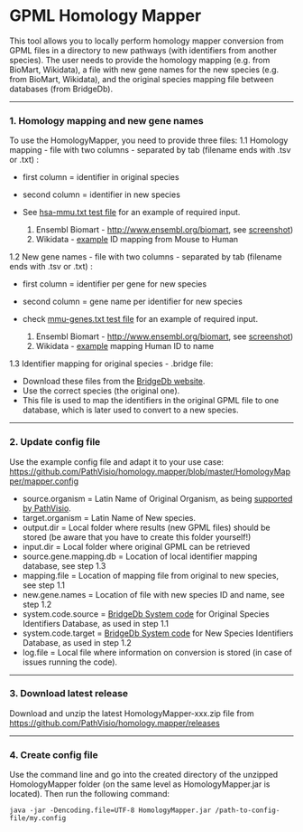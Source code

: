 # GPML Homology Mapper

This tool allows you to locally perform homology mapper conversion from GPML files in a directory to new pathways (with identifiers from another species). The user needs to provide the homology mapping (e.g. from BioMart, Wikidata), a file with new gene names for the new species (e.g. from BioMart, Wikidata), and the original species mapping file between databases (from BridgeDb).

----

### 1. Homology mapping and new gene names
To use the HomologyMapper, you need to provide three files:
1.1 Homology mapping - file with two columns - separated by tab (filename ends with .tsv or .txt) :
  * first column = identifier in original species
  * second column = identifier in new species
  * See [hsa-mmu.txt test file](https://github.com/PathVisio/homology.mapper/tree/master/test) for an example of required input.

     1. Ensembl Biomart - http://www.ensembl.org/biomart, see [screenshot](https://github.com/PathVisio/homology.mapper/blob/master/test/biomart-homology.png))  
     1. Wikidata - [example](https://w.wiki/AeL) ID mapping from Mouse to Human
  
1.2 New gene names - file with two columns - separated by tab (filename ends with .tsv or .txt) :
  * first column = identifier per gene for new species
  * second column = gene name per identifier for new species
  * check [mmu-genes.txt test file](https://github.com/PathVisio/homology.mapper/tree/master/test) for an example of required input.

    1. Ensembl Biomart - http://www.ensembl.org/biomart, see [screenshot](https://github.com/PathVisio/homology.mapper/blob/master/test/biomart-gene-names.png))
    1. Wikidata - [example](https://w.wiki/AeM) mapping Human ID to name

1.3 Identifier mapping for original species - .bridge file:
  * Download these files from the [BridgeDb website](https://www.bridgedb.org/mapping-databases/ensembl-gene-mappings/).
  * Use the correct species (the original one).
  * This file is used to map the identifiers in the original GPML file to one database, which is later used to convert to a new species.
----

### 2. Update config file
Use the example config file and adapt it to your use case:
https://github.com/PathVisio/homology.mapper/blob/master/HomologyMapper/mapper.config
  * source.organism = Latin Name of Original Organism, as being [supported by PathVisio](https://www.bridgedb.org/mapping-databases/ensembl-gene-mappings/).
  * target.organism = Latin Name of New species.
  * output.dir = Local folder where results (new GPML files) should be stored (be aware that you have to create this folder yourself!)
  * input.dir = Local folder where original GPML can be retrieved
  * source.gene.mapping.db = Location of local identifier mapping database, see step 1.3
  * mapping.file = Location of mapping file from original to new species, see step 1.1
  * new.gene.names = Location of file with new species ID and name, see step 1.2
  * system.code.source = [BridgeDb System code](https://www.bridgedb.org/documentation/system-codes/) for Original Species Identifiers Database, as used in step 1.1
  * system.code.target = [BridgeDb System code](https://www.bridgedb.org/documentation/system-codes/) for New Species Identifiers Database, as used in step 1.2
  * log.file =  Local file where information on conversion is stored (in case of issues running the code).
----

### 3. Download latest release
Download and unzip the latest HomologyMapper-xxx.zip file from https://github.com/PathVisio/homology.mapper/releases

----

### 4. Create config file
Use the command line and go into the created directory of the unzipped HomologyMapper folder (on the same level as HomologyMapper.jar is located). Then run the following command:
```
java -jar -Dencoding.file=UTF-8 HomologyMapper.jar /path-to-config-file/my.config
```
